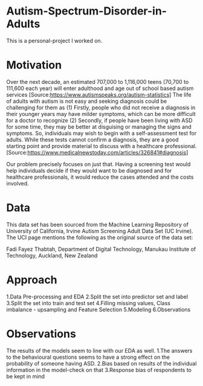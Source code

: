 # Autism-Spectrum-Disorder-in-Adults

This is a personal-project I worked on.

# Motivation

Over the next decade, an estimated 707,000 to 1,116,000 teens (70,700 to 111,600 each year) will enter adulthood and age out of school based autism services [Source:https://www.autismspeaks.org/autism-statistics]
The life of adults with autism is not easy and seeking diagnosis could be challenging for them as
(1) Firstly, people who did not receive a diagnosis in their younger years may have milder symptoms, which can be more difficult for a doctor to recognize
(2) Secondly, if people have been living with ASD for some time, they may be better at disguising or managing the signs and symptoms.
So, individuals may wish to begin with a self-assessment test for adults. While these tests cannot confirm a diagnosis, they are a good starting point and provide material to discuss with a healthcare professional.[Source:https://www.medicalnewstoday.com/articles/326841#diagnosis]

Our problem precisely focuses on just that. Having a screening test would help individuals decide if they would want to be diagnosed and for healthcare professionals, it would reduce the cases attended and the costs involved.

# Data
This data set has been sourced from the Machine Learning Repository of University of California, Irvine Autism Screening Adult Data Set (UC Irvine). 
The UCI page mentions the following as the original source of the data set:

Fadi Fayez Thabtah, Department of Digital Technology, Manukau Institute of Technology, Auckland, New Zealand 

# Approach

1.Data Pre-processing and EDA
2.Split the set into predictor set and label
3.Split the set into train and test set
4.Filling missing values, Class imbalance - upsampling and Feature Selection
5.Modeling
6.Observations

# Observations

The results of the models seem to line with our EDA as well.
1.The answers to the behavioural questions seems to have a strong effect on the probability of someone having ASD.
2.Bias based on results of the individual information in the model-check on that
3.Response bias of respondents to be kept in mind
